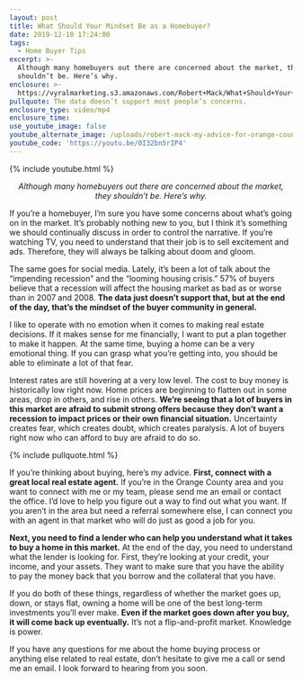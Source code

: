 ```yaml
---
layout: post
title: What Should Your Mindset Be as a Homebuyer?
date: 2019-12-10 17:24:00
tags:
  - Home Buyer Tips
excerpt: >-
  Although many homebuyers out there are concerned about the market, they
  shouldn’t be. Here’s why.
enclosure: >-
  https://vyralmarketing.s3.amazonaws.com/Robert+Mack/What+Should+Your+Mindset+Be+as+a+Homebuyer_.mp4
pullquote: The data doesn’t support most people’s concerns.
enclosure_type: video/mp4
enclosure_time:
use_youtube_image: false
youtube_alternate_image: /uploads/robert-mack-my-advice-for-orange-county-homebuyers-youtube.jpg
youtube_code: 'https://youtu.be/0I32bn5rIP4'
---
```


{% include youtube.html %}

<p style="text-align: center;"><em>Although many homebuyers out there are concerned about the market, they shouldn’t be. Here’s why.</em></p>

If you’re a homebuyer, I’m sure you have some concerns about what’s going on in the market. It’s probably nothing new to you, but I think it’s something we should continually discuss in order to control the narrative. If you’re watching TV, you need to understand that their job is to sell excitement and ads. Therefore, they will always be talking about doom and gloom.&nbsp;

The same goes for social media. Lately, it’s been a lot of talk about the “impending recession” and the “looming housing crisis.” 57% of buyers believe that a recession will affect the housing market as bad as or worse than in 2007 and 2008. **The data just doesn’t support that, but at the end of the day, that’s the mindset of the buyer community in general.**

I like to operate with no emotion when it comes to making real estate decisions. If it makes sense for me financially, I want to put a plan together to make it happen. At the same time, buying a home can be a very emotional thing. If you can grasp what you’re getting into, you should be able to eliminate a lot of that fear.

Interest rates are still hovering at a very low level. The cost to buy money is historically low right now. Home prices are beginning to flatten out in some areas, drop in others, and rise in others. **We’re seeing that a lot of buyers in this market are afraid to submit strong offers because they don’t want a recession to impact prices or their own financial situation.** Uncertainty creates fear, which creates doubt, which creates paralysis. A lot of buyers right now who can afford to buy are afraid to do so.

{% include pullquote.html %}

If you’re thinking about buying, here’s my advice. **First, connect with a great local real estate agent.** If you’re in the Orange County area and you want to connect with me or my team, please send me an email or contact the office. I’d love to help you figure out a way to find out what you want. If you aren’t in the area but need a referral somewhere else, I can connect you with an agent in that market who will do just as good a job for you.

**Next, you need to find a lender who can help you understand what it takes to buy a home in this market.** At the end of the day, you need to understand what the lender is looking for. First, they’re looking at your credit, your income, and your assets. They want to make sure that you have the ability to pay the money back that you borrow and the collateral that you have.

If you do both of these things, regardless of whether the market goes up, down, or stays flat, owning a home will be one of the best long-term investments you’ll ever make. **Even if the market goes down after you buy, it will come back up eventually.** It’s not a flip-and-profit market. Knowledge is power.

If you have any questions for me about the home buying process or anything else related to real estate, don’t hesitate to give me a call or send me an email. I look forward to hearing from you soon.